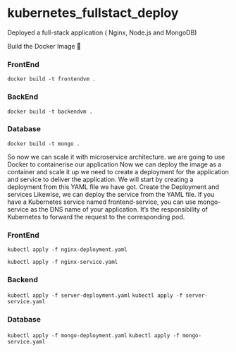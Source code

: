 # kubernetes_fullstact_deploy

Deployed a full-stack application ( Nginx, Node.js and MongoDB)

Build the Docker Image 🐳

### FrontEnd

```docker build -t frontendvm .```

### BackEnd

```docker build -t backendvm .```

### Database

```docker build -t mongo .```

So now we can scale it with microservice architecture.
we are going to use Docker to containerise our application
Now we can deploy the image as a container and scale it up
we need to create a deployment for the application and service to deliver the application. We will start by creating a deployment from this YAML file we have got.
Create the Deployment and services
Likewise, we can deploy the service from the YAML file.
If you have a Kubernetes service named frontend-service, you can use mongo-service as the DNS name of your application. It’s the responsibility of Kubernetes to forward the request to the corresponding pod.

### FrontEnd
```kubectl apply -f nginx-deployment.yaml```

```kubectl apply -f nginx-service.yaml```

### Backend
```kubectl apply -f server-deployment.yaml```
```kubectl apply -f server-service.yaml```

### Database
```kubectl apply -f mongo-deployment.yaml```
```kubectl apply -f mongo-service.yaml```

